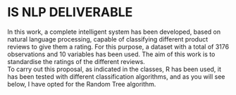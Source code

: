 # IS NLP DELIVERABLE
In this work, a complete intelligent system has been developed, based on natural language processing, capable of classifying different product reviews to give them a rating. For this purpose, a dataset with a total of 3176 observations and 10 variables has been used. The aim of this work is to standardise the ratings of the different reviews.
<br>
To carry out this proposal, as indicated in the classes, R has been used, it has been tested with different classification algorithms, and as you will see below, I have opted for the Random Tree algorithm.

